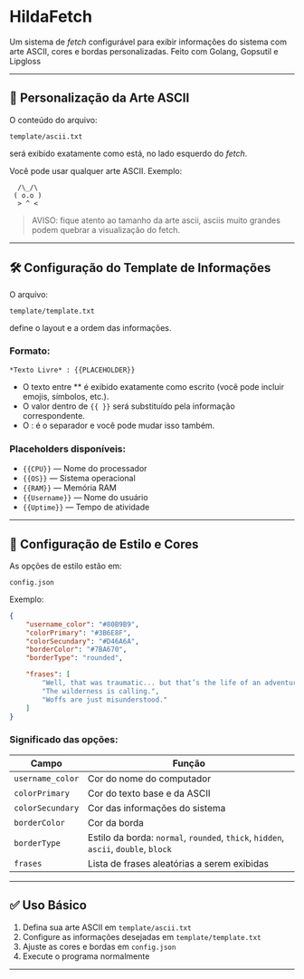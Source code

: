 
# HildaFetch 
Um sistema de *fetch* configurável para exibir informações do sistema com arte ASCII, cores e bordas personalizadas.
Feito com Golang, Gopsutil e Lipgloss 

---

## 🎨 Personalização da Arte ASCII

O conteúdo do arquivo:

```
template/ascii.txt
```

será exibido exatamente como está, no lado esquerdo do *fetch*.

Você pode usar qualquer arte ASCII.
Exemplo:

```
  /\_/\  
 ( o.o )  
  > ^ <
```
> AVISO: fique atento ao tamanho da arte ascii, asciis muito grandes podem quebrar a visualização do fetch.

---

## 🛠️ Configuração do Template de Informações

O arquivo:

```
template/template.txt
```

define o layout e a ordem das informações.

### Formato:

```
*Texto Livre* : {{PLACEHOLDER}}
```

* O texto entre ** é exibido exatamente como escrito (você pode incluir emojis, símbolos, etc.).
* O valor dentro de `{{ }}` será substituído pela informação correspondente.
* O : é o separador e você pode mudar isso também.
### Placeholders disponíveis:

* `{{CPU}}` — Nome do processador
* `{{OS}}` — Sistema operacional
* `{{RAM}}` — Memória RAM
* `{{Username}}` — Nome do usuário
* `{{Uptime}}` — Tempo de atividade

---

## 🎨 Configuração de Estilo e Cores

As opções de estilo estão em:

```
config.json
```

Exemplo:

```json
{
    "username_color": "#80B9B9",
    "colorPrimary": "#3B6E8F",
    "colorSecundary": "#D46A6A",
    "borderColor": "#7BA670",
    "borderType": "rounded",

    "frases": [
        "Well, that was traumatic... but that’s the life of an adventurer.",
        "The wilderness is calling.",
        "Woffs are just misunderstood."
    ]
}
```

### Significado das opções:

| Campo            | Função                                                                              |
| ---------------- | ----------------------------------------------------------------------------------- |
| `username_color` | Cor do nome do computador                                                           |
| `colorPrimary`   | Cor do texto base e da ASCII                                                        |
| `colorSecundary` | Cor das informações do sistema                                                      |
| `borderColor`    | Cor da borda                                                                        |
| `borderType`     | Estilo da borda: `normal`, `rounded`, `thick`, `hidden`, `ascii`, `double`, `block` |
| `frases`         | Lista de frases aleatórias a serem exibidas                                         |

---

## ✅ Uso Básico

1. Defina sua arte ASCII em `template/ascii.txt`
2. Configure as informações desejadas em `template/template.txt`
3. Ajuste as cores e bordas em `config.json`
4. Execute o programa normalmente

---
